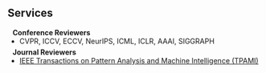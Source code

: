 ## Services

<h4 style="margin:0 10px 0;">Conference Reviewers</h4>

<ul style="margin:0 0 5px;">
  <li><autocolor> CVPR, ICCV, ECCV, NeurIPS, ICML, ICLR, AAAI, SIGGRAPH</autocolor></li>
</ul>

<h4 style="margin:0 10px 0;">Journal Reviewers</h4>

<ul style="margin:0 0 20px;">
  <li><a href="https://www.computer.org/csdl/journal/tp"><autocolor>IEEE Transactions on Pattern Analysis and Machine Intelligence (TPAMI)</autocolor></a></li>
  
</ul>